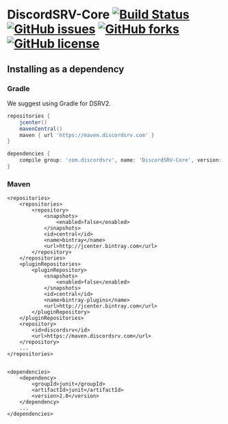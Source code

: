 # DiscordSRV-Core [![Build Status](https://travis-ci.org/DiscordSRV/DiscordSRV-Core.svg?branch=master)](https://travis-ci.org/DiscordSRV/DiscordSRV-Core) [![GitHub issues](https://img.shields.io/github/issues/DiscordSRV/DiscordSRV-Core.svg)](https://github.com/DiscordSRV/DiscordSRV-Core/issues) [![GitHub forks](https://img.shields.io/github/forks/DiscordSRV/DiscordSRV-Core.svg)](https://github.com/DiscordSRV/DiscordSRV-Core/network) [![GitHub license](https://img.shields.io/github/license/DiscordSRV/DiscordSRV-Core.svg)](https://github.com/DiscordSRV/DiscordSRV-Core/blob/master/LICENSE)


## Installing as a dependency

### Gradle

We suggest using Gradle for DSRV2.

```groovy
repositories {
    jcenter()
    mavenCentral()
    maven { url 'https://maven.discordsrv.com' }
}

dependencies {
    compile group: 'com.discordsrv', name: 'DiscordSRV-Core', version: '2.0'
}
```

### Maven

```mxml
<repositories>
    <repositories>
        <repository>
            <snapshots>
                <enabled>false</enabled>
            </snapshots>
            <id>central</id>
            <name>bintray</name>
            <url>http://jcenter.bintray.com</url>
        </repository>
    </repositories>
    <pluginRepositories>
        <pluginRepository>
            <snapshots>
                <enabled>false</enabled>
            </snapshots>
            <id>central</id>
            <name>bintray-plugins</name>
            <url>http://jcenter.bintray.com</url>
        </pluginRepository>
    </pluginRepositories>
    <repository>
        <id>discordsrv</id>
        <url>https://maven.discordsrv.com</url>
    </repository>
    ...
</repositories>


<dependencies>
    <dependency>
        <groupId>junit</groupId>
        <artifactId>junit</artifactId>
        <version>2.0</version>
    </dependency>
    ...
</dependencies>

```
